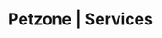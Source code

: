 ---
title: Petzone | Services
layout: services
services: 
  - 
    service: "Medical Treatment & Advice"
    text: "We at PetZone understand that a pet is like a beloved family member. Our skilled veterinarians are able to determine the cause of an illness effectively and efficiently, not only to help your pet but also to put your mind at ease."
    img: "/images/services/medical_treatment.jpg"
    learn-more-slug: "/services-medical"
  - 
    service: "Senior Pet Wellness and Care"
    text: "As you may expect, when pets age, they need special care and attention. At PetZone, we provide important geriatric care for dogs and cats. If your pet is getting on in years, we can help him or her enjoy a better quality of life through geriatric care procedures designed specifically to address the needs of older pets. Our veterinarians have the compassion, skills, experience and desire necessary to provide for all of your older pet's needs."
    img: "/images/services/medical_treatment.jpg"
    learn-more-slug: "/services-senior-pet.jpg"
  - 
    service: "Dentistry"
    text: "Since few pets allow brushing at home, regular professional care is important to avoid tartar build up, gum disease and infection, which can spread bacteria throughout the body to organ such as the liver, heart and kidneys with potentially dangerous results. We can help your pet avoid the pain and dangers of dental disease with ultrasonic cleaning and treatments as needed."
    img: "/images/services/dental_homecare.jpg"
    learn-more-slug: "/services-dentistry"
  - 
    service: "Surgery"
    text: "Your pet may require surgery at some point in his/her lifetime. Our veterinarians use the most current anesthesia and surgical equipment available, providing your pet with the highest standards of medicine available. PetZones Churchgate and Goa are fully equipped with the surgical necessities required for any pet from a spay/neuter to an aural hematoma, exploratory surgery as well as foreign body removal. Surgeries are also performed under emergency circumstances such as a dog c-section or gastric dilation and volvulus. Our qualified veterinary surgeons who have over 20 years of experience are on hand, ready to assist. We also provide laparoscopic surgeries in Mumbai. Musculoskeletal conditions like ligament tears and joint abnormalities such as hip dysplasia and other forms of arthritis, can be helped with orthopedic surgery."
    img: "/images/services/surgery.jpg"
    learn-more-slug: "/services-surgery"
  - 
    service: "Ultrasound"
    text: "PetZone Churchgate is fully licensed to carry out in house ultrasounds for your pets. Soon PetZone Goa will be too. Ultrasounds can help identify diseases of the liver, heart, kidneys amongst other organs. They can also help determine the position of foreign bodies and can be used for pregnancy diagnosis."
    img: "/images/services/Ultrasound.jpg"
    learn-more-slug: "/services-ultrasound"
  - 
    service: "Radiology"
    text: "All PetZones all fully equipped with x-ray machines for pets of all sizes. X-rays are a fast and efficient way of exploring the internal organs of your pets. X-rays can be used to determine skeletal issues such as arthritis, hip dysplasia and bone fractures. Organ irregularities such as foreign bodies, fluid or tumours can also be identified with the help of x-rays. We email all our pet parents the images taken from x-rays so the images can be accessed at any time."
    img: "/images/services/xray.jpg"
    learn-more-slug: "/services-radiology"
  - 
    service: "Grooming"
    text: "Your pets can look beautiful in a short time at any one PetZone which provides full grooming from bathing to haircuts. We also provide medicated baths for several skin diseases, should your pet need them. Regular grooming is an important part of your pet’s health. Our pet groomers are trained to look for basic health issues such as skin problems, ear infections, fleas and ticks, nail, pad, and dental issues. Good grooming can also help with family members who have allergies."
    img: "/images/services/doggroomer.jpeg"
    learn-more-slug: "/services-grooming"
  - 
    service: "Vaccinations and Preventive Medicine"
    text: "Every pet needs veterinary care, just as people need medical care. Throughout your pet’s life, our veterinarian will make recommendations based upon individual needs such as comprehensive physical exams, vaccinations, nutritional guidelines, preventative medications, diagnostic tests, and regular dental check-ups and cleanings. We administer all important and regulatory pet vaccinations. Fatal disease such as distemper, parvovirus and rabies can be vaccinated against at any PetZone."
    img: "/images/services/vaccination.jpg"
    learn-more-slug: "/services-vaccination"
  - 
    service: "Pathology"
    text: "Pets can sometimes have a decreased appetite, show listlessness or lethargy and have irregular stools. In such cases, blood, urine or stool test, can determine the cause of an illness. PetZones everywhere have teamed up with Pathology Laboratories to give pet owners same day results. We also do allergy testing, histopathology, skin scrapings, amongst others. With laboratory reports reaching us with 24 hours, we are able to treat pets quickly and efficiently on a daily basis. Pet parents are also be given hard copies and sent emails of the reports as we receive them."
    img: "/images/services/pathology.jpg"
    learn-more-slug: "/services-pathology"
  - 
    service: "Cardiac Care"
    text: "Like many humans, animals also have cardiac problems. Our in house cardiologist at PetZone Churchgate provides consultation for cardiac cases. We will be able to determine the health of your pet by carrying out a cardiac exam including chest radiographs, an ECG and a 2d echo as and when required. This is a non-invasive method which should be a routine for senior pets. Identifying a heart problem such as an enlarged heart can help increase the life expectancy of your pet, giving you many more years to share with them."
    img: "/images/services/ecg.jpg"
    learn-more-slug: "/services-cardiac"
  - 
    service: "Physiotherapy & Hydrotherapy"
    text: "Physiotherapy can help pets with musculoskeletal, neurological and age related problems. It can also help pre and post-operative patients to improve their recovery. At PetZone Mahalaxmi, our resident veterinarian is also a qualified physiotherapist who provides consultations across all other clinics. PetZone Mahalaxmi is equipped with a swimming pool for your pets which can be used for treatments or recreational purposes."
    img: "/images/services/hydrotherapy.jpg"
    learn-more-slug: "/services-physio"
  - 
    service: "Medicine Dispensing Services"
    text: "We provide most of the medicines we prescribe so that pet parents have easy and convenient access to their pet’s medication. You can also request email reminders about when to give your pet’s medication and we routinely provide email reminders for vaccinations and worming medications."
    img: "/images/services/medical.jpg"
    learn-more-slug: ""
---
